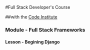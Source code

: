 #Full Stack Developer's Course

##with the [Code Institute](https://codeinstitute.net/)

### Module - Full Stack Frameworks

#### Lesson - Begining Django